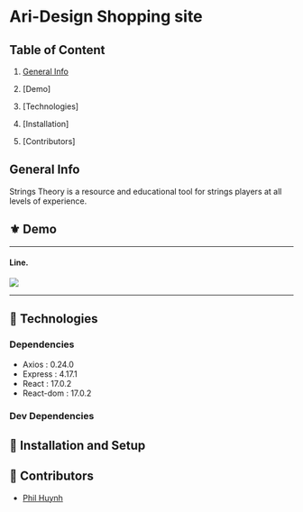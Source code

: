 # Ari-Design Shopping site

## Table of Content

1. [General Info](https://github.com/Ari-Design/Modern-Shopping-Site/blob/main/README.md#general-info)
2. [Demo]
 
3. [Technologies]
4. [Installation]
5. [Contributors] 

## General Info

Strings Theory is a resource and educational tool for strings players at all levels of experience. 

## <a name="demo"></a>⚜️ Demo
---


#### Line. 



<img src="https://media.giphy.com/media/bREeb4eQTTHkDy40Fz/giphy.gif"/> 







---
## 🧪 Technologies

### Dependencies
- Axios : 0.24.0
- Express : 4.17.1
- React : 17.0.2
- React-dom : 17.0.2


### Dev Dependencies

## 🚀 Installation and Setup

## 🤝 Contributors
- [Phil Huynh](https://www.github.com/phil-huynh/)
